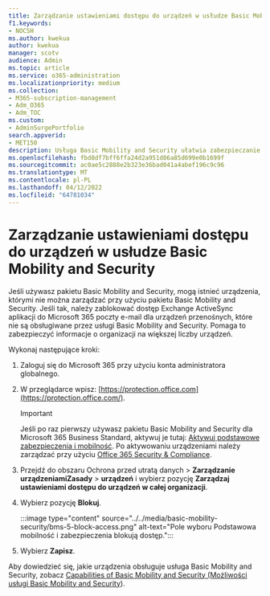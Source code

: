 ```yaml
---
title: Zarządzanie ustawieniami dostępu do urządzeń w usłudze Basic Mobility and Security
f1.keywords:
- NOCSH
ms.author: kwekua
author: kwekua
manager: scotv
audience: Admin
ms.topic: article
ms.service: o365-administration
ms.localizationpriority: medium
ms.collection:
- M365-subscription-management
- Adm_O365
- Adm_TOC
ms.custom:
- AdminSurgePortfolio
search.appverid:
- MET150
description: Usługa Basic Mobility and Security ułatwia zabezpieczanie urządzeń przenośnych i zarządzanie nimi.
ms.openlocfilehash: fbd8df7bff6ffa24d2a951d86a85d699e0b1699f
ms.sourcegitcommit: ac0ae5c2888e2b323e36bad041a4abef196c9c96
ms.translationtype: MT
ms.contentlocale: pl-PL
ms.lasthandoff: 04/12/2022
ms.locfileid: "64781034"
---
```

# <a name="manage-device-access-settings-in-basic-mobility-and-security"></a>Zarządzanie ustawieniami dostępu do urządzeń w usłudze Basic Mobility and Security

Jeśli używasz pakietu Basic Mobility and Security, mogą istnieć urządzenia, którymi nie można zarządzać przy użyciu pakietu Basic Mobility and Security. Jeśli tak, należy zablokować dostęp Exchange ActiveSync aplikacji do Microsoft 365 poczty e-mail dla urządzeń przenośnych, które nie są obsługiwane przez usługi Basic Mobility and Security. Pomaga to zabezpieczyć informacje o organizacji na większej liczby urządzeń.

Wykonaj następujące kroki:

1. Zaloguj się do Microsoft 365 przy użyciu konta administratora globalnego.

2. W przeglądarce wpisz: [https://protection.office.com](https://protection.office.com/).

    > [!IMPORTANT]
    > Jeśli po raz pierwszy używasz pakietu Basic Mobility and Security dla Microsoft 365 Business Standard, aktywuj je tutaj: [Aktywuj podstawowe zabezpieczenia i mobilność](https://admin.microsoft.com/EAdmin/Device/IntuneInventory.aspx). Po aktywowaniu urządzeniami należy zarządzać przy użyciu [Office 365 Security & Compliance](https://protection.office.com/).

3. Przejdź do obszaru Ochrona przed utratą danych > **Zarządzanie urządzeniamiZasady** >  **urządzeń** i wybierz pozycję **Zarządzaj ustawieniami dostępu do urządzeń w całej organizacji**.

4. Wybierz pozycję **Blokuj**.

    :::image type="content" source="../../media/basic-mobility-security/bms-5-block-access.png" alt-text="Pole wyboru Podstawowa mobilność i zabezpieczenia blokują dostęp.":::

5. Wybierz **Zapisz**.

Aby dowiedzieć się, jakie urządzenia obsługuje usługa Basic Mobility and Security, zobacz [Capabilities of Basic Mobility and Security (Możliwości usługi Basic Mobility and Security](capabilities.md)).
